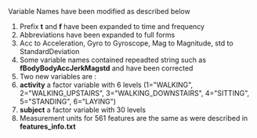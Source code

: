 Variable Names have been modified as described below

1. Prefix **t** and **f** have been expanded to time and frequency
2. Abbreviations have been expanded to full forms 
 1. Acc to Acceleration, Gyro to Gyroscope, Mag to Magnitude, std to StandardDeviation
 2. Some variable names contained repeadted string such as **fBodyBodyAccJerkMagstd** and have been corrected
3. Two new variables are :
 1. **activity** a factor variable with 6 levels (1="WALKING", 2="WALKING_UPSTAIRS", 3="WALKING_DOWNSTAIRS", 4="SITTING", 5="STANDING", 6="LAYING")
 2. **subject** a factor variable with 30 levels
4. Measurement units for 561 features are the same as were described in **features_info.txt**
